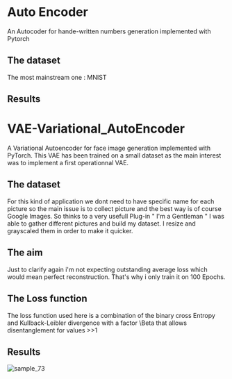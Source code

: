 # Auto Encoder 
An Autocoder for hande-written numbers generation implemented with Pytorch 
## The dataset
The most mainstream one : MNIST
## Results
# VAE-Variational_AutoEncoder
A Variational Autoencoder for face image generation implemented with PyTorch.
This VAE has been trained on a small dataset as the main interest was to implement a first operationnal VAE.
## The dataset
For this kind of application we dont need to have specific name for each picture so the main issue is to collect picture and the best way is of course Google Images.
So thinks to a very usefull Plug-in " I'm a Gentleman " I was able to gather different pictures and build my dataset. I resize and grayscaled them in order to make it quicker. 
## The aim
Just to clarify again i'm not expecting outstanding average loss which would mean perfect reconstruction. That's why i only train it on 100 Epochs.
## The Loss function 
The loss function used here is a combination of the binary cross Entropy and Kullback-Leibler divergence with a factor \Beta that allows disentanglement for values >>1
## Results
![sample_73](https://user-images.githubusercontent.com/45148200/49483519-c2cc7580-f833-11e8-87f8-9241b803f1c2.png)
